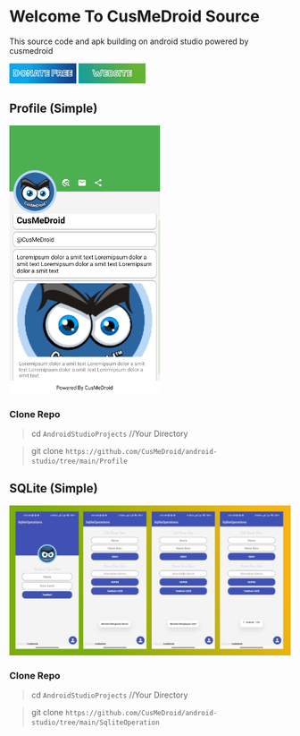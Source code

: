 <hed>
  <meta charset="UTF-8">
  <link rel="icon" type="image/x-icon" href="icon/logo.png">
  <meta name="viewport" content="width=device-width, initial-scale=1">
  <meta name="description" content="Cusmedroid is an android studio application development project name. the name was created by iyortml alias suryo dwijayanto. Initially cusmedroid was a custom rom project on android, at that time in 2014 - 2015 cusmedroid was still looking for identity, until now in 2022 - then cusmedroid will be the unique name of me who doesn’t have a team.">
  <meta name="keywords" content="cusmedroid, iyortml, learn php with cusmedroid, learn php with iyortml, cusmedroid android, cusmedroid developer, developer indonesia, made in indonesia, website, php, html, css, js, xml, java, api, apikey, mysqli, phpmyadmin">
  <meta name="author" content="CusMeDroid">
</head>

# Welcome To CusMeDroid Source
This source code and apk building on android studio powered by cusmedroid

[<img alt="Donate Free!" width="120px" src="image/donateme.jpg" />](https://paypal.me/iyortml)
[<img alt="Donate Free!" width="120px" src="image/webme.jpg" />](http://cusmedroid.is-best.net)

## Profile (Simple)
![Profile](image/Profile.png)

### Clone Repo
>cd `AndroidStudioProjects` //Your Directory

>git clone `https://github.com/CusMeDroid/android-studio/tree/main/Profile`

## SQLite (Simple)
![SQLite](image/sqlite.jpg)

### Clone Repo
>cd `AndroidStudioProjects` //Your Directory

>git clone `https://github.com/CusMeDroid/android-studio/tree/main/SqliteOperation`

